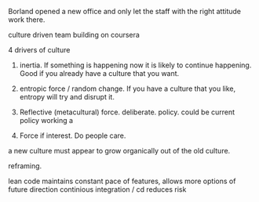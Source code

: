 Borland opened a new office and only let the staff with the right attitude work there.

culture driven team building on coursera

4 drivers of culture 

1. inertia. If something is happening now it is likely to continue happening. Good if you already have a culture that you want.

2. entropic force / random change. If you have a culture that you like, entropy will try and disrupt it. 

3. Reflective (metacultural) force. deliberate. policy. could be current policy working a

4. Force if interest. Do people care.

a new culture must appear to grow organically out of the old culture.

reframing.

lean code maintains constant pace of features, allows more options of future direction
continious integration / cd reduces risk


